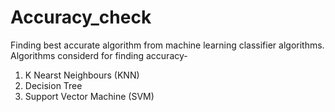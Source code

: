 # Accuracy_check
Finding best accurate algorithm from machine learning classifier algorithms.
Algorithms considerd for finding accuracy-
1. K Nearst Neighbours (KNN)
2. Decision Tree
3. Support Vector Machine (SVM)
